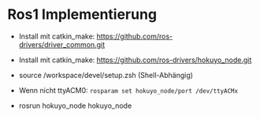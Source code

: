 
# Ros1 Implementierung

- Install mit catkin_make: https://github.com/ros-drivers/driver_common.git
- Install mit catkin_make: https://github.com/ros-drivers/hokuyo_node.git
- source /workspace/devel/setup.zsh (Shell-Abhängig)

- Wenn nicht ttyACM0: `rosparam set hokuyo_node/port /dev/ttyACMx`

- rosrun hokuyo_node hokuyo_node
